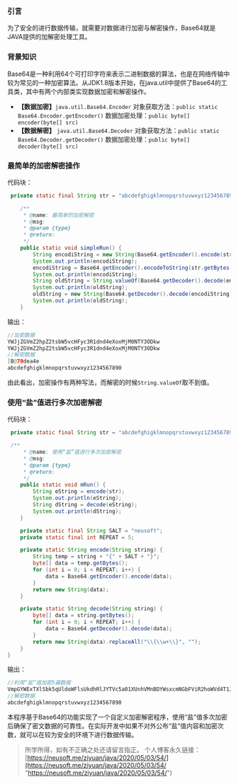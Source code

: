 ### 引言
为了安全的进行数据传输，就需要对数据进行加密与解密操作，Base64就是JAVA提供的加解密处理工具。
### 背景知识
Base64是一种利用64个可打印字符来表示二进制数据的算法，也是在网络传输中较为常见的一种加密算法。从JDK1.8版本开始，在java.util中提供了Base64的工具类，其中有两个内部类实现数据加密和解密操作。

 - **【数据加密】**`java.util.Base64.Encoder`
 对象获取方法：`public static Base64.Encoder.getEncoder()`
 数据加密处理：`public byte[] encoder(byte[] src)`
 - **【数据解密】** `java.util.Base64.Decoder`
 对象获取方法：`public static Base64.Decoder.getDecoder()`
 数据加密处理：`public byte[] decoder(byte[] src)`
### 最简单的加密解密操作
代码块：

```java
 private static final String str = "abcdefghigklmnopqrstuvwxyz1234567890";

    /**
     * @name: 最简单的加密解密
     * @msg:
     * @param {type}
     * @return:
     */
    public static void simpleRun() {
        String encodiString = new String(Base64.getEncoder().encode(str.getBytes()));
        System.out.println(encodiString);
        encodiString = Base64.getEncoder().encodeToString(str.getBytes());
        System.out.println(encodiString);
        String oldString = String.valueOf(Base64.getDecoder().decode(encodiString));
        System.out.println(oldString);
        oldString = new String(Base64.getDecoder().decode(encodiString));
        System.out.println(oldString);
    }

```
输出：

```java
//加密数据
YWJjZGVmZ2hpZ2tsbW5vcHFyc3R1dnd4eXoxMjM0NTY3ODkw
YWJjZGVmZ2hpZ2tsbW5vcHFyc3R1dnd4eXoxMjM0NTY3ODkw
//解密数据
[B@70dea4e
abcdefghigklmnopqrstuvwxyz1234567890
```
由此看出，加密操作有两种写法，而解密的时候`String.valueOf`取不到值。
### 使用“盐”值进行多次加密解密
代码块：
```java
 private static final String str = "abcdefghigklmnopqrstuvwxyz1234567890";

 /**
     * @name: 使用“盐”值进行多次加密解密
     * @msg:
     * @param {type}
     * @return:
     */
    public static void mRun() {
        String eString = encode(str);
        System.out.println(eString);
        String dString = decode(eString);
        System.out.println(dString);
    }

    private static final String SALT = "neusoft";
    private static final int REPEAT = 5;

    private static String encode(String string) {
        String temp = string + "{" + SALT + "}";
        byte[] data = temp.getBytes();
        for (int i = 0; i < REPEAT; i++) {
            data = Base64.getEncoder().encode(data);
        }
        return new String(data);
    }

    private static String decode(String string) {
        byte[] data = string.getBytes();
        for (int i = 0; i < REPEAT; i++) {
            data = Base64.getDecoder().decode(data);
        }
        return new String(data).replaceAll("\\{\\w+\\}", "");
    }
}
```
输出：

```java
//利用“盐”值加密5遍数据
VmpGYWExTXlSbk5qUldoWFlsUkdhRlJYTVc5a01XUnhVMnBDYWsxcmNGbFViR2hoWVd4T1JsZHFWbHBsYXpWVVZGWmtVMlJXY0VWVmJYaFlVbnByTUZaR1pIZFVhekZHVGxaV1dGWkZOVkZWYTJRd1RURndWVk5VUm1sU01VcGFWa2MxWVZsWFNuTlRWRlU5
//解密数据
abcdefghigklmnopqrstuvwxyz1234567890
```
本程序基于Base64的功能实现了一个自定义加密解密程序，使用“盐”值多次加密后确保了密文数据的可靠性。在实际开发中如果不对外公布“盐”值内容和加密次数，就可以在较为安全的环境下进行数据传输。
>所学所得，如有不正确之处还请留言指正。
>个人博客永久链接： [https://neusoft.me/ziyuan/java/2020/05/03/54/](https://neusoft.me/ziyuan/java/2020/05/03/54/ "https://neusoft.me/ziyuan/java/2020/05/03/54/")
